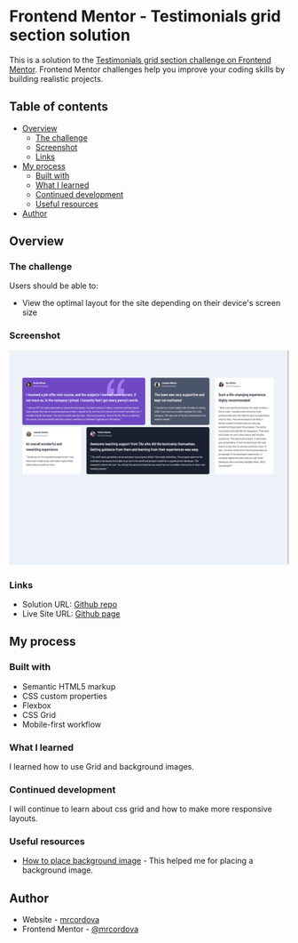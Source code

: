 # Frontend Mentor - Testimonials grid section solution

This is a solution to the [Testimonials grid section challenge on Frontend Mentor](https://www.frontendmentor.io/challenges/testimonials-grid-section-Nnw6J7Un7). Frontend Mentor challenges help you improve your coding skills by building realistic projects.

## Table of contents

- [Overview](#overview)
  - [The challenge](#the-challenge)
  - [Screenshot](#screenshot)
  - [Links](#links)
- [My process](#my-process)
  - [Built with](#built-with)
  - [What I learned](#what-i-learned)
  - [Continued development](#continued-development)
  - [Useful resources](#useful-resources)
- [Author](#author)

## Overview

### The challenge

Users should be able to:

- View the optimal layout for the site depending on their device's screen size

### Screenshot

![](images/screenshot.png)

### Links

- Solution URL: [Github repo](https://github.com/mrcordova/tertimonials-grid-section)
- Live Site URL: [Github page](https://mrcordova.github.io/tertimonials-grid-section/)

## My process

### Built with

- Semantic HTML5 markup
- CSS custom properties
- Flexbox
- CSS Grid
- Mobile-first workflow

### What I learned

I learned how to use Grid and background images.

### Continued development

I will continue to learn about css grid and how to make more responsive layouts.

### Useful resources

- [How to place background image](https://developer.mozilla.org/en-US/docs/Web/CSS/background-attachment) - This helped me for placing a background image.

## Author

- Website - [mrcordova](https://github.com/mrcordova/tertimonials-grid-section)
- Frontend Mentor - [@mrcordova](https://www.frontendmentor.io/profile/mrcordova)
